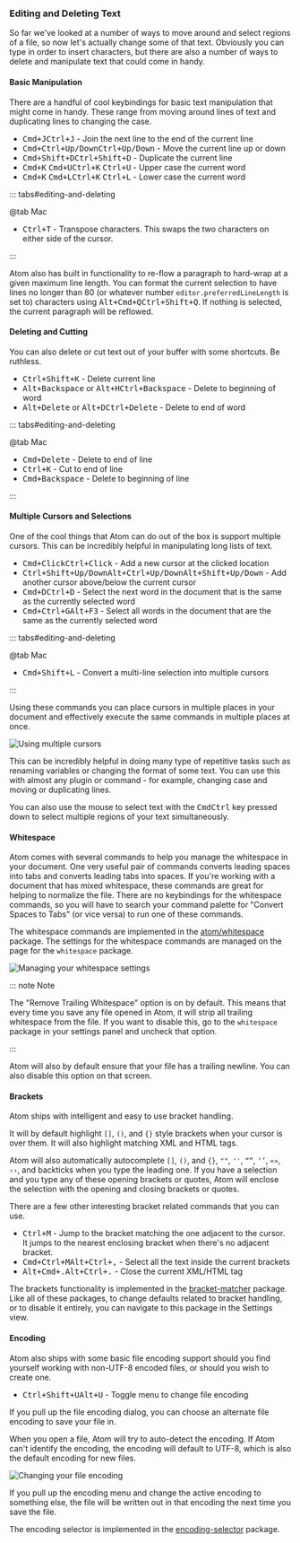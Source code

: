 ### Editing and Deleting Text

So far we've looked at a number of ways to move around and select regions of a file, so now let's actually change some of that text. Obviously you can type in order to insert characters, but there are also a number of ways to delete and manipulate text that could come in handy.

#### Basic Manipulation

There are a handful of cool keybindings for basic text manipulation that might come in handy. These range from moving around lines of text and duplicating lines to changing the case.

- <kbd class="platform-mac">Cmd+J</kbd><kbd class="platform-windows platform-linux">Ctrl+J</kbd> - Join the next line to the end of the current line
- <kbd class="platform-mac">Cmd+Ctrl+Up/Down</kbd><kbd class="platform-windows platform-linux">Ctrl+Up/Down</kbd> - Move the current line up or down
- <kbd class="platform-mac">Cmd+Shift+D</kbd><kbd class="platform-windows platform-linux">Ctrl+Shift+D</kbd> - Duplicate the current line
- <kbd class="platform-mac">Cmd+K</kbd> <kbd class="platform-mac">Cmd+U</kbd><kbd class="platform-windows platform-linux">Ctrl+K</kbd> <kbd class="platform-windows platform-linux">Ctrl+U</kbd> - Upper case the current word
- <kbd class="platform-mac">Cmd+K</kbd> <kbd class="platform-mac">Cmd+L</kbd><kbd class="platform-windows platform-linux">Ctrl+K</kbd> <kbd class="platform-windows platform-linux">Ctrl+L</kbd> - Lower case the current word

::: tabs#editing-and-deleting

@tab Mac

- <kbd class="platform-mac">Ctrl+T</kbd> - Transpose characters. This swaps the two characters on either side of the cursor.

:::

Atom also has built in functionality to re-flow a paragraph to hard-wrap at a given maximum line length. You can format the current selection to have lines no longer than 80 (or whatever number `editor.preferredLineLength` is set to) characters using <kbd class="platform-mac">Alt+Cmd+Q</kbd><kbd class="platform-windows platform-linux">Ctrl+Shift+Q</kbd>. If nothing is selected, the current paragraph will be reflowed.

#### Deleting and Cutting

You can also delete or cut text out of your buffer with some shortcuts. Be ruthless.

- <kbd class="platform-mac platform-windows platform-linux">Ctrl+Shift+K</kbd> - Delete current line
- <span class="platform-mac"><kbd class="platform-mac">Alt+Backspace</kbd> or <kbd class="platform-mac">Alt+H</kbd></span><kbd class="platform-windows platform-linux">Ctrl+Backspace</kbd> - Delete to beginning of word
- <span class="platform-mac"><kbd class="platform-mac">Alt+Delete</kbd> or <kbd class="platform-mac">Alt+D</kbd></span><kbd class="platform-windows platform-linux">Ctrl+Delete</kbd> - Delete to end of word

::: tabs#editing-and-deleting

@tab Mac

- <kbd class="platform-mac">Cmd+Delete</kbd> - Delete to end of line
- <kbd class="platform-mac">Ctrl+K</kbd> - Cut to end of line
- <kbd class="platform-mac">Cmd+Backspace</kbd> - Delete to beginning of line

:::

#### Multiple Cursors and Selections

One of the cool things that Atom can do out of the box is support multiple cursors. This can be incredibly helpful in manipulating long lists of text.

- <kbd class="platform-mac">Cmd+Click</kbd><kbd class="platform-windows platform-linux">Ctrl+Click</kbd> - Add a new cursor at the clicked location
- <kbd class="platform-mac">Ctrl+Shift+Up/Down</kbd><kbd class="platform-windows">Alt+Ctrl+Up/Down</kbd><kbd class="platform-linux">Alt+Shift+Up/Down</kbd> - Add another cursor above/below the current cursor
- <kbd class="platform-mac">Cmd+D</kbd><kbd class="platform-windows platform-linux">Ctrl+D</kbd> - Select the next word in the document that is the same as the currently selected word
- <kbd class="platform-mac">Cmd+Ctrl+G</kbd><kbd class="platform-windows platform-linux">Alt+F3</kbd> - Select all words in the document that are the same as the currently selected word

::: tabs#editing-and-deleting

@tab Mac

- <kbd class="platform-mac">Cmd+Shift+L</kbd> - Convert a multi-line selection into multiple cursors

:::

Using these commands you can place cursors in multiple places in your document and effectively execute the same commands in multiple places at once.

![Using multiple cursors](@images/atom/multiple-cursors.gif)

This can be incredibly helpful in doing many type of repetitive tasks such as renaming variables or changing the format of some text. You can use this with almost any plugin or command - for example, changing case and moving or duplicating lines.

You can also use the mouse to select text with the <kbd class="platform-mac">Cmd</kbd><kbd class="platform-windows platform-linux">Ctrl</kbd> key pressed down to select multiple regions of your text simultaneously.

#### Whitespace

Atom comes with several commands to help you manage the whitespace in your document. One very useful pair of commands converts leading spaces into tabs and converts leading tabs into spaces. If you're working with a document that has mixed whitespace, these commands are great for helping to normalize the file. There are no keybindings for the whitespace commands, so you will have to search your command palette for "Convert Spaces to Tabs" (or vice versa) to run one of these commands.

The whitespace commands are implemented in the [atom/whitespace](https://github.com/atom/whitespace) package. The settings for the whitespace commands are managed on the page for the `whitespace` package.

![Managing your whitespace settings](@images/atom/whitespace.png)

::: note Note

The "Remove Trailing Whitespace" option is on by default. This means that every time you save any file opened in Atom, it will strip all trailing whitespace from the file. If you want to disable this, go to the `whitespace` package in your settings panel and uncheck that option.

:::

Atom will also by default ensure that your file has a trailing newline. You can also disable this option on that screen.

#### Brackets

Atom ships with intelligent and easy to use bracket handling.

It will by default highlight `[]`, `()`, and `{}` style brackets when your cursor is over them. It will also highlight matching XML and HTML tags.

Atom will also automatically autocomplete `[]`, `()`, and `{}`, `""`, `''`, `“”`, `‘’`, `«»`, `‹›`, and backticks when you type the leading one. If you have a selection and you type any of these opening brackets or quotes, Atom will enclose the selection with the opening and closing brackets or quotes.

There are a few other interesting bracket related commands that you can use.

- <kbd class="platform-mac platform-windows platform-linux">Ctrl+M</kbd> - Jump to the bracket matching the one adjacent to the cursor. It jumps to the nearest enclosing bracket when there's no adjacent bracket.
- <kbd class="platform-mac">Cmd+Ctrl+M</kbd><kbd class="platform-windows platform-linux">Alt+Ctrl+,</kbd> - Select all the text inside the current brackets
- <kbd class="platform-mac">Alt+Cmd+.</kbd><kbd class="platform-windows platform-linux">Alt+Ctrl+.</kbd> - Close the current XML/HTML tag

The brackets functionality is implemented in the [bracket-matcher](https://github.com/atom/bracket-matcher) package. Like all of these packages, to change defaults related to bracket handling, or to disable it entirely, you can navigate to this package in the Settings view.

#### Encoding

Atom also ships with some basic file encoding support should you find yourself working with non-UTF-8 encoded files, or should you wish to create one.

- <kbd class="platform-mac platform-windows">Ctrl+Shift+U</kbd><kbd class="platform-linux">Alt+U</kbd> - Toggle menu to change file encoding

If you pull up the file encoding dialog, you can choose an alternate file encoding to save your file in.

When you open a file, Atom will try to auto-detect the encoding. If Atom can't identify the encoding, the encoding will default to UTF-8, which is also the default encoding for new files.

![Changing your file encoding](@images/atom/encodings.png)

If you pull up the encoding menu and change the active encoding to something else, the file will be written out in that encoding the next time you save the file.

The encoding selector is implemented in the [encoding-selector](https://github.com/atom/encoding-selector) package.
